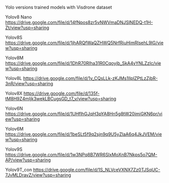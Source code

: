 Yolo versions trained models with Visdrone dataset 

Yolov8 Nano
https://drive.google.com/file/d/14fNpos8zr5vNWVmaDNJSlNEDQ-t1H-Zt/view?usp=sharing

Yolov8S
https://drive.google.com/file/d/1jhARQfWaQZHWQ5NrfRiuHimRlsehL9lG/view?usp=sharing

Yolov8M
https://drive.google.com/file/d/1DhR70Rlha31R0Cqoyjb_SkA4vYNLZzIc/view?usp=sharing

Yolov8L
https://drive.google.com/file/d/1v_CQsLLk-zKJMs1llplZPtLzZjbR-3nR/view?usp=sharing

Yolov8X
https://drive.google.com/file/d/135f-tM8H9Z4mIjk3wekLBCugsGD_t7_v/view?usp=sharing

Yolov6N
https://drive.google.com/file/d/1UHflhGJqH3pYA8Hn5g8tW20imiGKN6pr/view?usp=sharing

Yolov6M
https://drive.google.com/file/d/1beSLt5f9q2sjn9q9U5yZIaA6q4JkJVEM/view?usp=sharing

Yolov9S
https://drive.google.com/file/d/1w3NPq8B7WR6SlxMoXnB7Nkps5o7QM-AP/view?usp=sharing

Yolov9T_con
https://drive.google.com/file/d/1S_NLVceVXNX7Zz0TJSqUC-7JvMLDravZ/view?usp=sharing
